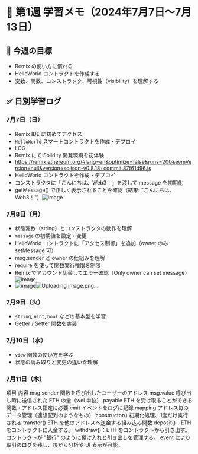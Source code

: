 # 📒 第1週 学習メモ（2024年7月7日〜7月13日）

## 🎯 今週の目標
- Remix の使い方に慣れる
- HelloWorld コントラクトを作成する
- 変数、関数、コンストラクタ、可視性（visibility）を理解する

## ✅ 日別学習ログ

### 7月7日（日）
- Remix IDE に初めてアクセス
- `HelloWorld` スマートコントラクトを作成・デプロイ
- LOG
- Remix にて Solidity 開発環境を初体験
- https://remix.ethereum.org/#lang=en&optimize=false&runs=200&evmVersion=null&version=soljson-v0.8.18+commit.87f61d96.js
- HelloWorld コントラクトを作成・デプロイ
- コンストラクタに「こんにちは、Web3！」を渡して message を初期化
- getMessage() で正しく表示されることを確認（結果: "こんにちは、Web3！"）![image](https://github.com/user-attachments/assets/baa4530c-45f5-42a9-8b4e-54379cd40bae)


### 7月8日（月）
- 状態変数（string）とコンストラクタの動作を理解
- `message` の初期値を設定・変更
- HelloWorld コントラクトに「アクセス制御」を追加（owner のみ setMessage 可）
- msg.sender と owner の仕組みを理解
- require を使って関数実行権限を制限
- Remix でアカウント切替してエラー確認（Only owner can set message）![image](https://github.com/user-attachments/assets/09a13cb1-bbe3-40a2-963e-d973f4564680)
- ![image](https://github.com/user-attachments/assets/e41a3370-830b-4b72-9076-a0a2bffc0731)![Uploading image.png…]()




### 7月9日（火）
- `string`, `uint`, `bool` などの基本型を学習
- Getter / Setter 関数を実装

### 7月10日（水）
- `view` 関数の使い方を学ぶ
- 状態の読み取りと変更の違いを理解

### 7月11日（木）
項目	内容
msg.sender	関数を呼び出したユーザーのアドレス
msg.value	呼び出し時に送信された ETH の量（wei 単位）
payable	ETH を受け取ることができる関数・アドレス指定に必要
emit	イベントをログに記録
mapping	アドレス毎のデータ管理（連想配列のようなもの）
constructor()	初期化処理、1度だけ実行される
transfer()	ETH を他のアドレスへ送金する組み込み関数
deposit()：ETH をコントラクトに入金する。
withdraw()：ETH をコントラクトから引き出す。
コントラクトが "銀行" のように預け入れと引き出しを管理する。
event により取引のログを残し、後から分析や UI 表示が可能。
